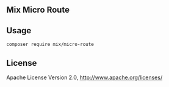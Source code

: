 ## Mix Micro Route

## Usage

```
composer require mix/micro-route
```

## License

Apache License Version 2.0, http://www.apache.org/licenses/
